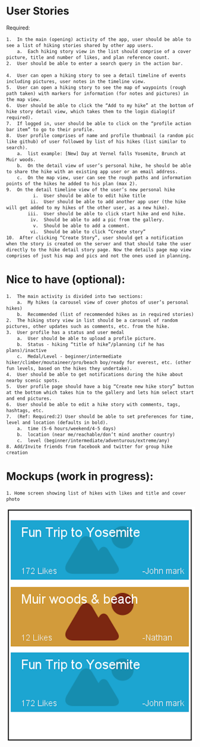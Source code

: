 


User Stories
============

Required:

    1.  In the main (opening) activity of the app, user should be able to see a list of hiking stories shared by other app users.
        a.  Each hiking story view in the list should comprise of a cover picture, title and number of likes, and plan reference count.
    2.  User should be able to enter a search query in the action bar.
    
    4.  User can open a hiking story to see a detail timeline of events including pictures, user notes in the timeline view.
    5.  User can open a hiking story to see the map of waypoints (rough path taken) with markers for information (for notes and pictures) in the map view.
    6.  User should be able to click the “Add to my hike” at the bottom of hike story detail view, which takes them to the login dialog(if required).
    7.  If logged in, user should be able to click on the “profile action bar item” to go to their profile.
    8.  User profile comprises of name and profile thumbnail (a random pic like github) of user followed by list of his hikes (list similar to search).
        a.  list example: [New] Day at Vernel falls Yosemite, Brunch at Muir woods.
        b.  On the detail view of user’s personal hike, he should be able to share the hike with an existing app user or an email address.
        c.  On the map view, user can see the rough paths and information points of the hikes he added to his plan (max 2).
    9.  On the detail timeline view of the user’s new personal hike
              i.  User should be able to edit hike title
             ii.  User should be able to add another app user (the hike will get added to my hikes of the other user, as a new hike).
            iii.  User should be able to click start hike and end hike.
             iv.  Should be able to add a pic from the gallery.
              v.  Should be able to add a comment.
             vi.  Should be able to click “Create story”
    10.  After clicking “Create Story”, user should get a notification when the story is created on the server and that should take the user directly to the hike detail story page. Now the details page map view comprises of just his map and pics and not the ones used in planning.

Nice to have (optional):
========================

    1.  The main activity is divided into two sections:
        a.  My hikes (a carousel view of cover photos of user’s personal hikes)
        b.  Recommended (list of recommended hikes as in required stories)
    2.  The hiking story view in list should be a carousel of random pictures, other updates such as comments, etc. from the hike.
    3.  User profile has a status and user medal
        a.  User should be able to upload a profile picture.
        b.  Status - hiking “title of hike”/planning (if he has plans)/inactive
        c.  Medal/Level - beginner/intermediate hiker/climber/moutaineer/pro/beach boy/ready for everest, etc. (other fun levels, based on the hikes they undertake).
    4.  User should be able to get notifications during the hike about nearby scenic spots.
    5.  User profile page should have a big “Create new hike story” button at the bottom which takes him to the gallery and lets him select start and end pictures.
    6.  User should be able to edit a hike story with comments, tags, hashtags, etc.
    7.  (Ref: Required:2) User should be able to set preferences for time, level and location (defaults in bold).
        a.  time (5-6 hours/weekend/4-5 days)
        b.  location (near me/reachable/don’t mind another country)
        c.  level (beginner/intermediate/adventurous/extreme/any)
    8. Add/Invite friends from facebook and twitter for group hike creation


Mockups (work in progress):
===========================

    1. Home screen showing list of hikes with likes and title and cover photo
    
![Home screen](./mockups/guide_home.png)
